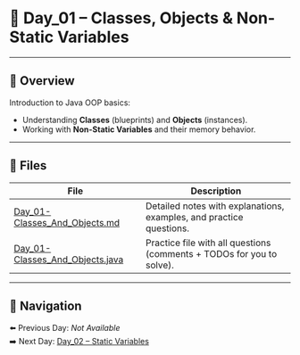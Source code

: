# 📑 Day_01 – Classes, Objects & Non-Static Variables

---

## 📘 Overview
Introduction to Java OOP basics:  
- Understanding **Classes** (blueprints) and **Objects** (instances).  
- Working with **Non-Static Variables** and their memory behavior.  

---

## 📂 Files
| File | Description |
|------|-------------|
| [Day_01-Classes_And_Objects.md](./Day_01-Classes_And_Objects.md) | Detailed notes with explanations, examples, and practice questions. |
| [Day_01-Classes_And_Objects.java](01-Basics/Day_01-Classes_And_Objects.java) | Practice file with all questions (comments + TODOs for you to solve). |

---

## 🔗 Navigation
⬅️ Previous Day: *Not Available*  
➡️ Next Day: [Day_02 – Static Variables](../Day_02-Static_Variables/Day_02-Static_Variables.md)
